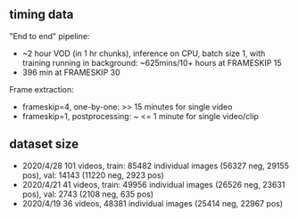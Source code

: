 ## timing data
"End to end" pipeline:
- ~2 hour VOD (in 1 hr chunks), inference on CPU, batch size 1, with training running in background: ~625mins/10+ hours at FRAMESKIP 15
- 396 min at FRAMESKIP 30

Frame extraction:
- frameskip=4, one-by-one: >> 15 minutes for single video
- frameskip=1, postprocessing: ~ <= 1 minute for single video/clip

## dataset size
- 2020/4/28 101 videos, train:  85482 individual images (56327 neg, 29155 pos), val: 14143 (11220 neg, 2923 pos)
- 2020/4/21 41 videos, train: 49956 individual images (26526 neg, 23631 pos), val: 2743 (2108 neg, 635 pos)
- 2020/4/19 36 videos, 48381 individual images (25414 neg, 22967 pos)
